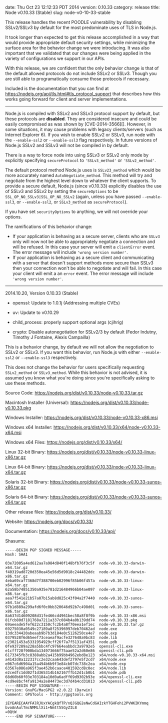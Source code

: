 date: Thu Oct 23 12:12:33 PDT 2014
version: 0.10.33
category: release
title: Node v0.10.33 (Stable)
slug: node-v0-10-33-stable

This release handles the recent POODLE vulnerability by disabling SSLv2/SSLv3
by default for the most predominate uses of TLS in Node.js.

It took longer than expected to get this release accomplished in a way that
would provide appropriate default security settings, while minimizing the
surface area for the behavior change we were introducing. It was also important
that we validated that our changes were being applied in the variety of
configurations we support in our APIs.

With this release, we are confident that the only behavior change is that of
the default allowed protocols do not include SSLv2 or SSLv3. Though you are
still able to programatically consume those protocols if necessary.

Included is the documentation that you can find at
https://nodejs.org/api/tls.html#tls_protocol_support that describes how this
works going forward for client and server implementations.

---

Node.js is compiled with SSLv2 and SSLv3 protocol support by default, but these
protocols are **disabled**. They are considered insecure and could be easily
compromised as was shown by [CVE-2014-3566][]. However, in some situations, it
may cause problems with legacy clients/servers (such as Internet Explorer 6).
If you wish to enable SSLv2 or SSLv3, run node with the `--enable-ssl2` or
`--enable-ssl3` flag respectively.  In future versions of Node.js SSLv2 and
SSLv3 will not be compiled in by default.

There is a way to force node into using SSLv3 or SSLv2 only mode by explicitly
specifying `secureProtocol` to `'SSLv3_method'` or `'SSLv2_method'`.

The default protocol method Node.js uses is `SSLv23_method` which would be more
accurately named `AutoNegotiate_method`. This method will try and negotiate
from the highest level down to whatever the client supports.  To provide a
secure default, Node.js (since v0.10.33) explicitly disables the use of SSLv3
and SSLv2 by setting the `secureOptions` to be
`SSL_OP_NO_SSLv3|SSL_OP_NO_SSLv2` (again, unless you have passed
`--enable-ssl3`, or `--enable-ssl2`, or `SSLv3_method` as `secureProtocol`).

If you have set `securityOptions` to anything, we will not override your
options.

The ramifications of this behavior change:

 * If your application is behaving as a secure server, clients who are `SSLv3`
only will now not be able to appropriately negotiate a connection and will be
refused. In this case your server will emit a `clientError` event. The error
message will include `'wrong version number'`.
 * If your application is behaving as a secure client and communicating with a
server that doesn't support methods more secure than SSLv3 then your connection
won't be able to negotiate and will fail. In this case your client will emit a
an `error` event. The error message will include `'wrong version number'`.

---

2014.10.20, Version 0.10.33 (Stable)

* openssl: Update to 1.0.1j (Addressing multiple CVEs)

* uv: Update to v0.10.29

* child_process: properly support optional args (cjihrig)

* crypto: Disable autonegotiation for SSLv2/3 by default (Fedor Indutny,
Timothy J Fontaine, Alexis Campailla)

This is a behavior change, by default we will not allow the negotiation to
SSLv2 or SSLv3. If you want this behavior, run Node.js with either
`--enable-ssl2` or `--enable-ssl3` respectively.

This does not change the behavior for users specifically requesting
`SSLv2_method` or `SSLv3_method`. While this behavior is not advised, it is
assumed you know what you're doing since you're specifically asking to use
these methods.


Source Code: https://nodejs.org/dist/v0.10.33/node-v0.10.33.tar.gz

Macintosh Installer (Universal): https://nodejs.org/dist/v0.10.33/node-v0.10.33.pkg

Windows Installer: https://nodejs.org/dist/v0.10.33/node-v0.10.33-x86.msi

Windows x64 Installer: https://nodejs.org/dist/v0.10.33/x64/node-v0.10.33-x64.msi

Windows x64 Files: https://nodejs.org/dist/v0.10.33/x64/

Linux 32-bit Binary: https://nodejs.org/dist/v0.10.33/node-v0.10.33-linux-x86.tar.gz

Linux 64-bit Binary: https://nodejs.org/dist/v0.10.33/node-v0.10.33-linux-x64.tar.gz

Solaris 32-bit Binary: https://nodejs.org/dist/v0.10.33/node-v0.10.33-sunos-x86.tar.gz

Solaris 64-bit Binary: https://nodejs.org/dist/v0.10.33/node-v0.10.33-sunos-x64.tar.gz

Other release files: https://nodejs.org/dist/v0.10.33/

Website: https://nodejs.org/docs/v0.10.33/

Documentation: https://nodejs.org/docs/v0.10.33/api/

Shasums:
```
-----BEGIN PGP SIGNED MESSAGE-----
Hash: SHA1

03e72005a4ed612aa7a984d840f148bfb76f3c5f  node-v0.10.33-darwin-x64.tar.gz
f40319ad8720d350ea45e56d5d9018c244482ddc  node-v0.10.33-darwin-x86.tar.gz
4eba69caf7368d7f388700eb02996f85b06f457a  node-v0.10.33-linux-x64.tar.gz
62a58b74851350a935e781d216484966b04ae097  node-v0.10.33-linux-x86.tar.gz
aea7f541e21b57a07b15ab8d825c43f04a2f7440  node-v0.10.33-sunos-x64.tar.gz
97b1d889a299afd6f0c0bb320646d92b7c498d01  node-v0.10.33-sunos-x86.tar.gz
8a637d14609208d31fe466cd4961bec58a8f8f9b  node-v0.10.33-x86.msi
81fcb80d7181768a7211a337c084b4a0b139dd74  node-v0.10.33.pkg
69aeeade5fef622c3150cfc2b4a8f70eea1ef1ec  node-v0.10.33.tar.gz
69275030a0549c27189a8f25396997deb70462ad  node.exe
13dc334420abeaab9b7b3d184e0c5126250ce4e7  node.exp
0379528f6d65eef73ceaeaf9acfe327648a9bc83  node.lib
c23021453a5331954929cff26f7a7f5131af4351  node.pdb
0fe937289a228a5bbc4fc97664eabbdc3a9792e5  openssl-cli.exe
e1cff728f900bda134973666f75aae52a2d60e86  openssl-cli.pdb
6173345fb3c8388abb2a415b99bb4962ebd8e123  x64/node-v0.10.33-x64.msi
a4142d8a122317cc2e32caa643def2797e5f2cd7  x64/node.exe
e067c6d6904a15a494b6b9f3e84cb07dc738c2ea  x64/node.exp
63567e086a965f3ae452b6caace401592cd8c0ec  x64/node.lib
e2cedfc1dd02f1d365314b162167ffb12d1cb0b1  x64/node.pdb
68d60b60f03e703184a10d0a6adff69d9302b93e  x64/openssl-cli.exe
4cd9e8bcf4fa9134a2e84473ec3d7d4b4cd31013  x64/openssl-cli.pdb
-----BEGIN PGP SIGNATURE-----
Version: GnuPG/MacGPG2 v2.0.22 (Darwin)
Comment: GPGTools - http://gpgtools.org

iEYEARECAAYFAlRJUxYACgkQfTP/nQJGQG2eNwCdGAIzkYTGHFohi2PVWKIKYmmq
bvoAnAulTmcNMMLlXi1+Nmtt5SGyZIL8
=0QtW
-----END PGP SIGNATURE-----
```

